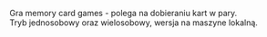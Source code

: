Gra memory card games - polega na dobieraniu kart w pary.\
Tryb jednosobowy oraz wielosobowy, wersja na maszyne lokalną.
